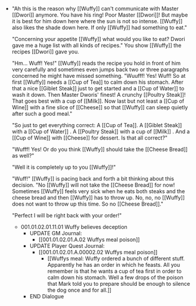 - "Ah this is the reason why [[Wuffy]] can't communicate with Master [[Dwori]] anymore. You have his ring! Poor Master [[Dwori]]! But maybe it is best for him down here where the sun is not so intense. [[Wuffy]] also likes the shade down here. If only [[Wuffy]] had something to eat."
  
  "Concerning your appetite [[Wuffy]] what would you like to eat? Dwori gave me a huge list with all kinds of recipes." You show [[Wuffy]] the recipes [[Dwori]] gave you.
  
  "Hm… Wuff! Yes!" [[Wuffy]] reads the recipe you hold in front of him very carefully and sometimes even jumps back two or three paragraphs concerned he might have missed something. "Wuufff! Yes! Wuff! So at first [[Wuffy]] needs a [[Cup of Tea]] to calm down his stomach. After that a nice [[Giblet Steak]] just to get started and a [[Cup of Water]] to wash it down. Then Master Dworis' finest! A crunchy [[Poultry Steak]]! That goes best with a cup of [[Milk]]. Now last but not least a [[Cup of Wine]] with a fine slice of [[Cheese]] so that [[Wuffy]] can sleep quietly after such a good meal."
  
  "So just to get everything correct: A [[Cup of Tea]]. A [[Giblet Steak]] with a [[Cup of Water]] . A [[Poultry Steak]] with a cup of [[Milk]] . And a [[Cup of Wine]] with [[Cheese]] for dessert. Is that all correct?"
  
  "Wufff! Yes! Or do you think [[Wuffy]] should take the [[Cheese Bread]] as well?"
  
  "Well it is completely up to you [[Wuffy]]!"
  
  "Wuff!" [[Wuffy]] is pacing back and forth a bit thinking about this decision. "No [[Wuffy]] will not take the [[Cheese Bread]] for now! Sometimes [[Wuffy]] feels very sick when he eats both steaks and the cheese bread and then [[Wuffy]] has to throw up. No, no, no [[Wuffy]] does not want to throw up this time. So no [[Cheese Bread]]."
  
  "Perfect I will be right back with your order!"
	- 001.01.02.01.11.01 Wuffy believes deception
		- UPDATE GM Journal:
			- [[001.01.02.01.A.02 Wuffys meal poison]]
		- UPDATE Player Quest Journal:
			- [[001.01.02.01.A.00002.02 Wuffys meal poison]]
				- [[Wuffys meal: Wuffy ordered a bunch of different stuff. Apparently he has an order in which he feasts. All you remember is that he wants a cup of tea first in order to calm down his stomach. Well a few drops of the poison that Mark told you to prepare should be enough to silence the dog once and for all.]]
		- END Dialogue